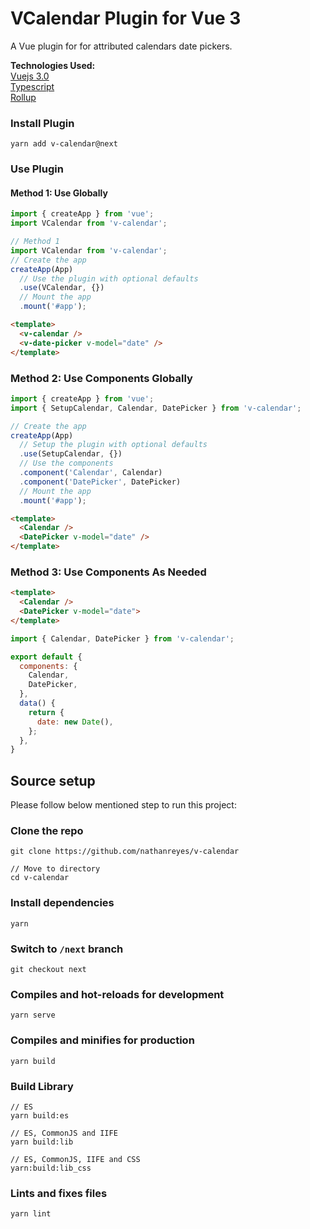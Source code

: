 # VCalendar Plugin for Vue 3

A Vue plugin for for attributed calendars date pickers.

**Technologies Used:**\
[Vuejs 3.0](https://github.com/vuejs/vue-next)\
[Typescript](https://github.com/microsoft/TypeScript)\
[Rollup](https://github.com/rollup/rollup)

### Install Plugin

```shell
yarn add v-calendar@next
```

### Use Plugin
#### Method 1: Use Globally

```js
import { createApp } from 'vue';
import VCalendar from 'v-calendar';

// Method 1
import VCalendar from 'v-calendar';
// Create the app
createApp(App)
  // Use the plugin with optional defaults
  .use(VCalendar, {})
  // Mount the app
  .mount('#app');
```

```html
<template>
  <v-calendar />
  <v-date-picker v-model="date" />
</template>
```

### Method 2: Use Components Globally

```js
import { createApp } from 'vue';
import { SetupCalendar, Calendar, DatePicker } from 'v-calendar';

// Create the app
createApp(App)
  // Setup the plugin with optional defaults
  .use(SetupCalendar, {})
  // Use the components
  .component('Calendar', Calendar)
  .component('DatePicker', DatePicker)
  // Mount the app
  .mount('#app');
```

```html
<template>
  <Calendar />
  <DatePicker v-model="date" />
</template>
```

### Method 3: Use Components As Needed

```html
<template>
  <Calendar />
  <DatePicker v-model="date">
</template>
```

```js
import { Calendar, DatePicker } from 'v-calendar';

export default {
  components: {
    Calendar,
    DatePicker,
  },
  data() {
    return {
      date: new Date(),
    };
  },
}
```

## Source setup

Please follow below mentioned step to run this project:

### Clone the repo

```shell
git clone https://github.com/nathanreyes/v-calendar

// Move to directory
cd v-calendar
```

### Install dependencies

```shell
yarn
```

### Switch to `/next` branch

```shell
git checkout next
```

### Compiles and hot-reloads for development

```shell
yarn serve
```

### Compiles and minifies for production

```shell
yarn build
```

### Build Library

```shell
// ES
yarn build:es

// ES, CommonJS and IIFE
yarn build:lib

// ES, CommonJS, IIFE and CSS
yarn:build:lib_css
```

### Lints and fixes files

```shell
yarn lint
```
